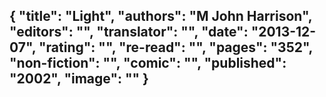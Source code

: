 {
 "title": "Light",
 "authors": "M John Harrison",
 "editors": "",
 "translator": "",
 "date": "2013-12-07",
 "rating": "",
 "re-read": "",
 "pages": "352",
 "non-fiction": "",
 "comic": "",
 "published": "2002",
 "image": ""
}
---


